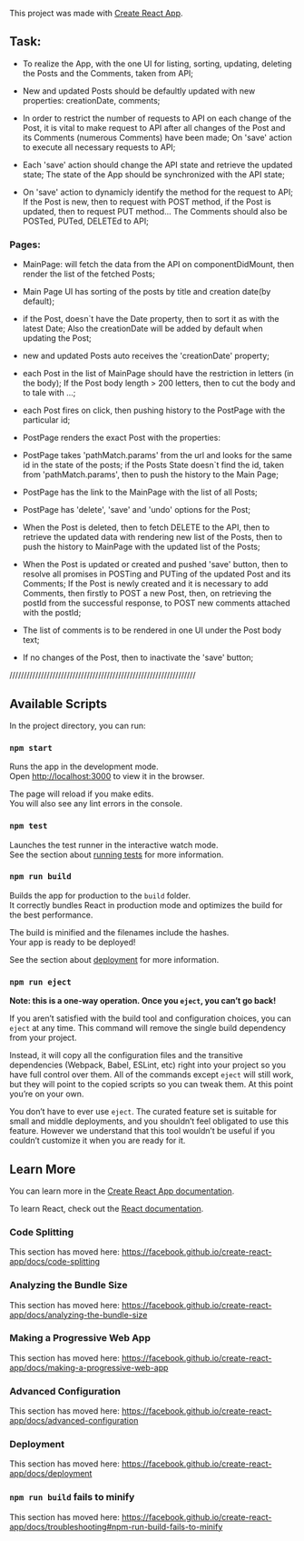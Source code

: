 This project was made with [Create React App](https://github.com/facebook/create-react-app).

## Task: 
- To realize the App, with the one UI for listing, sorting, updating,
deleting the Posts and the Comments, taken from API;

- New and updated Posts should be defaultly updated with new
properties: creationDate, comments;

- In order to restrict the number of requests to API on each change
of the Post, it is vital to make request to API after all changes
of the Post and its Comments (numerous Comments) have been made; 
On 'save' action to execute all necessary requests to API;

- Each 'save' action should change the API state and retrieve the 
updated state; The state of the App should be synchronized with the API state;

- On 'save' action to dynamicly identify the method for the request to API;
If the Post is new, then to request with POST method, if the Post is
updated, then to request PUT method... 
The Comments should also be POSTed, PUTed, DELETEd to API;

### Pages: 
- MainPage: will fetch the data from the API on componentDidMount,
then render the list of the fetched Posts;

- Main Page UI has sorting of the posts by title and creation date(by default);
- if the Post, doesn`t have the Date property, then to sort it as
with the latest Date; Also the creationDate will be added by
default when updating the Post; 
- new and updated Posts auto receives the 'creationDate'
property; 

- each Post in the list of MainPage should have the restriction in
letters (in the body); 
If the Post body length > 200 letters, then to cut the body and to tale with ...;

- each Post fires on click, then pushing history to the PostPage
with the particular id;
        
- PostPage renders the exact Post with the properties:

- PostPage takes 'pathMatch.params' from the url and looks for the same id
in the state of the posts; if the Posts State doesn`t find the id, 
taken from 'pathMatch.params', then to push the history to the Main Page;

- PostPage has the link to the MainPage with the list of all Posts;

- PostPage has 'delete', 'save' and 'undo' options for the Post;

- When the Post is deleted, then to fetch DELETE to the API, 
then to retrieve the updated data with rendering new list of the Posts,
then to push the history to MainPage with the updated list of the Posts;
- When the Post is updated or created and pushed 'save' button, then to
resolve all promises in POSTing and PUTing of the updated Post and its
Comments; If the Post is newly created and it is necessary to add Comments,
then firstly to POST a new Post, then, on retrieving the postId from the
successful response, to POST new comments attached with the postId;

- The list of comments is to be rendered in one UI under the Post body text;

- If no changes of the Post, then to inactivate the 'save' button;

/////////////////////////////////////////////////////////////////


## Available Scripts

In the project directory, you can run:

### `npm start`

Runs the app in the development mode.<br>
Open [http://localhost:3000](http://localhost:3000) to view it in the browser.

The page will reload if you make edits.<br>
You will also see any lint errors in the console.

### `npm test`

Launches the test runner in the interactive watch mode.<br>
See the section about [running tests](https://facebook.github.io/create-react-app/docs/running-tests) for more information.

### `npm run build`

Builds the app for production to the `build` folder.<br>
It correctly bundles React in production mode and optimizes the build for the best performance.

The build is minified and the filenames include the hashes.<br>
Your app is ready to be deployed!

See the section about [deployment](https://facebook.github.io/create-react-app/docs/deployment) for more information.

### `npm run eject`

**Note: this is a one-way operation. Once you `eject`, you can’t go back!**

If you aren’t satisfied with the build tool and configuration choices, you can `eject` at any time. This command will remove the single build dependency from your project.

Instead, it will copy all the configuration files and the transitive dependencies (Webpack, Babel, ESLint, etc) right into your project so you have full control over them. All of the commands except `eject` will still work, but they will point to the copied scripts so you can tweak them. At this point you’re on your own.

You don’t have to ever use `eject`. The curated feature set is suitable for small and middle deployments, and you shouldn’t feel obligated to use this feature. However we understand that this tool wouldn’t be useful if you couldn’t customize it when you are ready for it.

## Learn More

You can learn more in the [Create React App documentation](https://facebook.github.io/create-react-app/docs/getting-started).

To learn React, check out the [React documentation](https://reactjs.org/).

### Code Splitting

This section has moved here: https://facebook.github.io/create-react-app/docs/code-splitting

### Analyzing the Bundle Size

This section has moved here: https://facebook.github.io/create-react-app/docs/analyzing-the-bundle-size

### Making a Progressive Web App

This section has moved here: https://facebook.github.io/create-react-app/docs/making-a-progressive-web-app

### Advanced Configuration

This section has moved here: https://facebook.github.io/create-react-app/docs/advanced-configuration

### Deployment

This section has moved here: https://facebook.github.io/create-react-app/docs/deployment

### `npm run build` fails to minify

This section has moved here: https://facebook.github.io/create-react-app/docs/troubleshooting#npm-run-build-fails-to-minify
